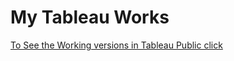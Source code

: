 # My Tableau Works
 [To See the Working versions in Tableau Public click](https://public.tableau.com/app/profile/enejan.hayytjanova/vizzes)

